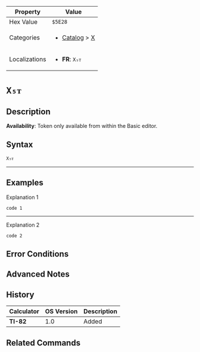 | Property      | Value |
|---------------|-------|
| Hex Value     | `$5E28`|
| Categories    | <ul><li>[Catalog](../categories/Catalog.md) > [X](../categories/Catalog.md#X)</li></ul> |
| Localizations | <ul><li><b>FR</b>: `X₅ᴛ`</li></ul> |

# `X₅ᴛ`

## Description



<b>Availability</b>: Token only available from within the Basic editor.

## Syntax
`X₅ᴛ`

<hr>

## Examples

Explanation 1
```ti-basic
code 1
```
---
Explanation 2
```ti-basic
code 2
```

## Error Conditions


## Advanced Notes


## History
| Calculator | OS Version | Description |
|------------|------------|-------------|
| <b>TI-82</b> | 1.0 | Added

## Related Commands

    